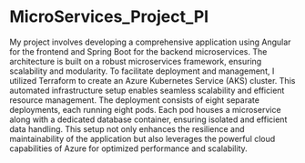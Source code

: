 # MicroServices_Project_PI
My project involves developing a comprehensive application using Angular for the frontend and Spring Boot for the backend microservices. The architecture is built on a robust microservices framework, ensuring scalability and modularity. To facilitate deployment and management, I utilized Terraform to create an Azure Kubernetes Service (AKS) cluster. This automated infrastructure setup enables seamless scalability and efficient resource management. The deployment consists of eight separate deployments, each running eight pods. Each pod houses a microservice along with a dedicated database container, ensuring isolated and efficient data handling. This setup not only enhances the resilience and maintainability of the application but also leverages the powerful cloud capabilities of Azure for optimized performance and scalability.
